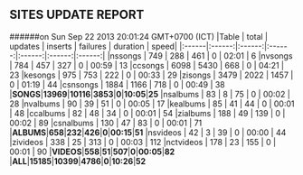 
## SITES UPDATE REPORT

######on Sun Sep 22 2013 20:01:24 GMT+0700 (ICT)
|Table | total | updates | inserts | failures | duration | speed|
|:------|:------:|:------:|:------:|:------:|:------:|:------:|
|nssongs | 749 | 288 | 461 | 0 | 02:01 | 6
|nvsongs | 784 | 457 | 327 | 0 | 00:59 | 13
|ccsongs | 6098 | 5430 | 668 | 0 | 04:21 | 23
|kesongs | 975 | 753 | 222 | 0 | 00:33 | 29
|zisongs | 3479 | 2022 | 1457 | 0 | 01:19 | 44
|csnsongs | 1884 | 1166 | 718 | 0 | 00:49 | 38
|**SONGS**|**13969**|**10116**|**3853**|**0**|**10:05**|**25**
|nsalbums | 83 | 8 | 75 | 0 | 00:02 | 28
|nvalbums | 90 | 39 | 51 | 0 | 00:05 | 17
|kealbums | 85 | 41 | 44 | 0 | 00:01 | 48
|ccalbums | 82 | 48 | 34 | 0 | 00:01 | 54
|zialbums | 188 | 49 | 139 | 0 | 00:02 | 89
|csnalbums | 130 | 47 | 83 | 0 | 00:01 | 71
|**ALBUMS**|**658**|**232**|**426**|**0**|**00:15**|**51**
|nsvideos | 42 | 3 | 39 | 0 | 00:00 | 44
|zivideos | 338 | 25 | 313 | 0 | 00:03 | 112
|nctvideos | 178 | 23 | 155 | 0 | 00:01 | 90
|**VIDEOS**|**558**|**51**|**507**|**0**|**00:05**|**82**
|**ALL**|**15185**|**10399**|**4786**|**0**|**10:26**|**52**

